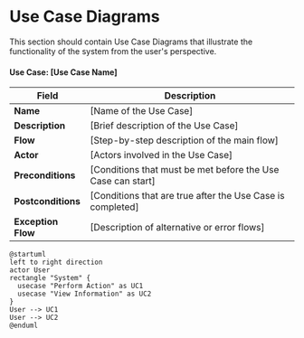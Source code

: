 # Use Case Diagrams

This section should contain Use Case Diagrams that illustrate the functionality of the system from the user's perspective.

#### Use Case: [Use Case Name]

| Field | Description |
|---|---|
| **Name** | [Name of the Use Case] |
| **Description** | [Brief description of the Use Case] |
| **Flow** | [Step-by-step description of the main flow] |
| **Actor** | [Actors involved in the Use Case] |
| **Preconditions** | [Conditions that must be met before the Use Case can start] |
| **Postconditions** | [Conditions that are true after the Use Case is completed] |
| **Exception Flow** | [Description of alternative or error flows] |

<!-- You can embed images here or link to external Use Case Diagram tools. Example: -->
<!-- ![Use Case Diagram Image](images/your-use-case-diagram.png) -->

```plantuml
@startuml
left to right direction
actor User
rectangle "System" {
  usecase "Perform Action" as UC1
  usecase "View Information" as UC2
}
User --> UC1
User --> UC2
@enduml
```
